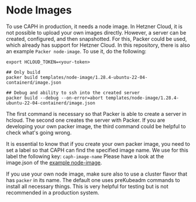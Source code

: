 # Node Images

To use CAPH in production, it needs a node image. In Hetzner Cloud, it is not possible to upload your own images directly. However, a server can be created, configured, and then snapshotted. 
For this, Packer could be used, which already has support for Hetzner Cloud.
In this repository, there is also an example `Packer node-image`. To use it, do the following:
```shell
export HCLOUD_TOKEN=<your-token>

## Only build
packer build templates/node-image/1.28.4-ubuntu-22-04-containerd/image.json

## Debug and ability to ssh into the created server
packer build --debug --on-error=abort templates/node-image/1.28.4-ubuntu-22-04-containerd/image.json
```

The first command is necessary so that Packer is able to create a server in hcloud.
The second one creates the server with Packer. If you are developing your own packer image, the third command could be helpful to check what's going wrong. 

It is essential to know that if you create your own packer image, you need to set a label so that CAPH can find the specified image name. We use for this label the following key: `caph-image-name`
Please have a look at the image.json of the [example node-image](/templates/node-image/1.28.4-ubuntu-22-04-containerd/image.json).

If you use your own node image, make sure also to use a cluster flavor that has `packer` in its name. The default one uses preKubeadm commands to install all necessary things. This is very helpful for testing but is not recommended in a production system.
